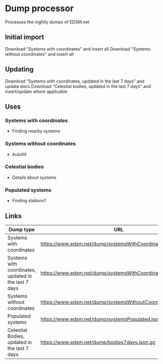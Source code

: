 # Dump processor
Processes the nightly dumps of EDSM.net

## Initial import
Download "Systems with coordinates" and insert all
Download "Systems without coordinates" and insert all

## Updating
Download "Systems with coordinates, updated in the last 7 days" and update docs
Download "Celestial bodies, updated in the last 7 days" and insert/update where applicable

## Uses
### Systems with coordinates
- Finding nearby systems

### Systems without coordinates
- Autofill

### Celestial bodies
- Details about systems

### Populated systems
- Finding stations?

## Links
| Dump type | URL | Size |
| --------- | --- | ---- |
| Systems with coordinates | https://www.edsm.net/dump/systemsWithCoordinates.json.gz | 2.33gb |
| Systems with coordinates, updated in the last 7 days | https://www.edsm.net/dump/systemsWithCoordinates7days.json.gz | 5.8mb |
| Systems without coordinates | https://www.edsm.net/dump/systemsWithoutCoordinates.json.gz | 48.46mb |
| Populated systems | https://www.edsm.net/dump/systemsPopulated.json.gz | 79.8mb |
| Celestial Bodies, updated in the last 7 days | https://www.edsm.net/dump/bodies7days.json.gz | 181mb |
